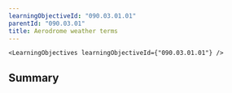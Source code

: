 ```yaml
---
learningObjectiveId: "090.03.01.01"
parentId: "090.03.01"
title: Aerodrome weather terms
---
```


```tsx eval
<LearningObjectives learningObjectiveId={"090.03.01.01"} />
```

## Summary
